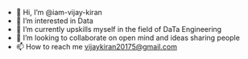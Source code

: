 - 👋 Hi, I’m @iam-vijay-kiran
- 👀 I’m interested in Data
- 🌱 I’m currently upskills myself in the field of DaTa Engineering
- 💞️ I’m looking to collaborate on open mind and ideas sharing people
- 📫 How to reach me vijaykiran20175@gmail.com

<!---
iam-vijay-kiran/iam-vijay-kiran is a ✨ special ✨ repository because its `README.md` (this file) appears on your GitHub profile.
You can click the Preview link to take a look at your changes.
--->
